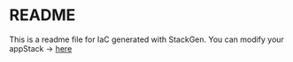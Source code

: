 # README
This is a readme file for IaC generated with StackGen.
You can modify your appStack -> [here](http://main.dev.stackgen.com/appstacks/5135fca2-efc1-49d8-b8a3-eceb33970bab)
